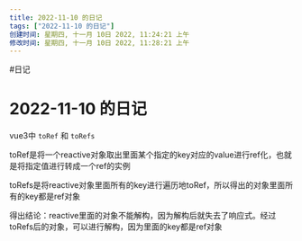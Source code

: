```yaml
---
title: 2022-11-10 的日记
tags: ["2022-11-10 的日记"]
创建时间: 星期四, 十一月 10日 2022, 11:24:21 上午
修改时间: 星期四, 十一月 10日 2022, 11:28:21 上午
---
```

#日记

# 2022-11-10 的日记

vue3中 `toRef` 和 `toRefs`

toRef是将一个reactive对象取出里面某个指定的key对应的value进行ref化，也就是将指定值进行转成一个ref的实例

toRefs是将reactive对象里面所有的key进行遍历地toRef，所以得出的对象里面所有的key都是ref对象

得出结论：reactive里面的对象不能解构，因为解构后就失去了响应式。经过toRefs后的对象，可以进行解构，因为里面的key都是ref对象



